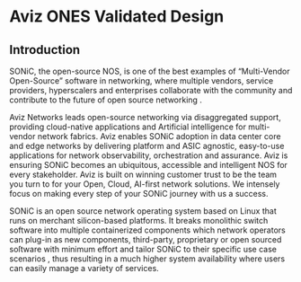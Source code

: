 # Aviz ONES Validated Design

## Introduction 

SONiC, the open-source NOS, is one of the best examples of “Multi-Vendor Open-Source” software in networking, where multiple vendors, service providers, hyperscalers and enterprises collaborate with the community and contribute to the future of open source networking .


Aviz Networks leads open-source networking via disaggregated support,  providing cloud-native applications and Artificial intelligence for multi-vendor network fabrics. Aviz enables SONiC adoption in  data center core and  edge networks by delivering platform and ASIC agnostic, easy-to-use applications for network observability, orchestration  and assurance. Aviz is ensuring SONiC becomes an ubiquitous, accessible and intelligent NOS for every stakeholder.  Aviz is built on winning customer trust  to be the team you turn to for your Open, Cloud, AI-first network solutions. We intensely focus on making every step of your SONiC journey with us a success.


SONiC is an open source network operating system based on Linux that runs on merchant silicon-based platforms. It breaks monolithic switch software into multiple containerized components which network operators can plug-in as new components, third-party, proprietary or open sourced soſtware with minimum effort and tailor SONiC to their specific use case scenarios , thus resulting in a much higher system availability where users can easily manage a variety of services.

